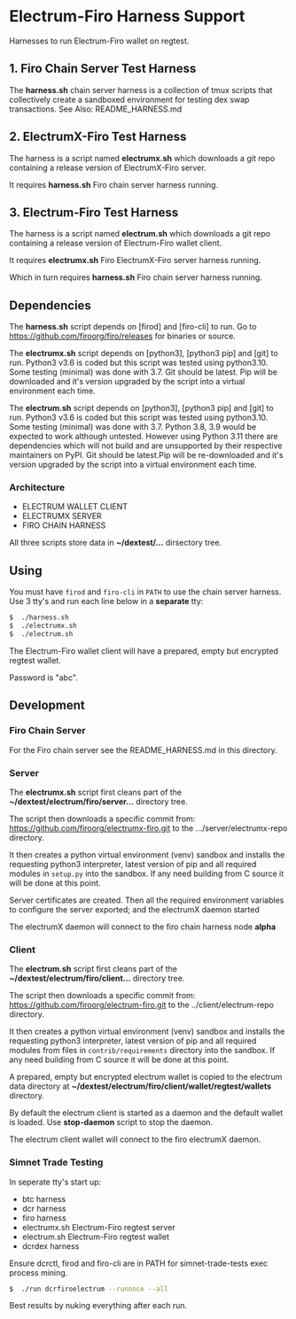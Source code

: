 
# Electrum-Firo Harness Support

Harnesses to run Electrum-Firo wallet on regtest.

## 1. Firo Chain Server Test Harness

The **harness.sh** chain server harness is a collection of tmux scripts that
collectively create a sandboxed environment for testing dex swap transactions.
See Also: README_HARNESS.md

## 2. ElectrumX-Firo Test Harness

The harness is a script named **electrumx.sh** which downloads a git repo
containing a release version of ElectrumX-Firo server.

It requires **harness.sh** Firo chain server harness running.

## 3. Electrum-Firo Test Harness

The harness is a script named **electrum.sh** which downloads a git repo containing
a release version of Electrum-Firo wallet client.

It requires **electrumx.sh** Firo ElectrumX-Firo server harness running.

Which in turn requires **harness.sh** Firo chain server harness running.

## Dependencies

The **harness.sh** script depends on [firod] and [firo-cli] to run.
Go to <https://github.com/firoorg/firo/releases> for binaries or source.

The **electrumx.sh** script depends on [python3], [python3 pip] and [git] to run.
Python3 v3.6 is coded but this script was tested using python3.10. Some testing
(minimal) was done with 3.7. Git should be latest. Pip will be downloaded and it's version upgraded by the script into a virtual environment each time.

The **electrum.sh** script depends on [python3], [python3 pip] and [git] to run.
Python3 v3.6 is coded but this script was tested using python3.10. Some testing
(minimal) was done with 3.7. Python 3.8, 3.9 would be expected to work although
untested. However using Python 3.11 there are dependencies which will not build
and are unsupported by their respective maintainers on PyPI. Git should be latest.Pip will be re-downloaded and it's version upgraded by the script into a virtual environment each time.

### Architecture

- ELECTRUM WALLET CLIENT
- ELECTRUMX SERVER
- FIRO CHAIN HARNESS

All three scripts store data in **~/dextest/...** dirsectory tree.

## Using

You must have `firod` and `firo-cli` in `PATH` to use the chain server harness. Use 3 tty's
and run each line below in a **separate** tty:

```bash
$  ./harness.sh
$  ./electrumx.sh
$  ./electrum.sh
```

The Electrum-Firo wallet client will have a prepared, empty but encrypted
regtest wallet.

Password is "abc".

## Development

### Firo Chain Server

For the Firo chain server see the README_HARNESS.md in this directory.

### Server

The **electrumx.sh** script first cleans part of the **~/dextest/electrum/firo/server...**
directory tree.

The script then downloads a specific commit from:
<https://github.com/firoorg/electrumx-firo.git> to the .../server/electrumx-repo directory.

It then creates a python virtual environment (venv) sandbox and installs the
requesting python3 interpreter, latest version of pip and all required modules
in `setup.py` into the sandbox.
If any need building from C source it will be done at this point.

Server certificates are created. Then all the required environment variables to
configure the server exported; and the electrumX daemon started

The electrumX daemon will connect to the firo chain harness node **alpha**

### Client

The **electrum.sh** script first cleans part of the **~/dextest/electrum/firo/client...**
directory tree.

The script then downloads a specific commit from:
 <https://github.com/firoorg/electrum-firo.git> to the ../client/electrum-repo directory.

It then creates a python virtual environment (venv) sandbox and installs the
requesting python3 interpreter, latest version of pip and all required modules
from files in `contrib/requirements` directory into the sandbox. If any need building from C source it will be done at
this point.

A prepared, empty but encrypted electrum wallet is copied to the electrum data
directory at **~/dextest/electrum/firo/client/wallet/regtest/wallets** directory.

By default the electrum client is started as a daemon and the default wallet is loaded.
Use **stop-daemon** script to stop the daemon.

The electrum client wallet will connect to the firo electrumX daemon.

### Simnet Trade Testing

In seperate tty's start up:

   - btc harness
   - dcr harness
   - firo harness
   - electrumx.sh Electrum-Firo regtest server
   - electrum.sh Electrum-Firo regtest wallet
   - dcrdex harness

Ensure dcrctl, firod and firo-cli are in PATH for simnet-trade-tests exec process
mining.

```bash
$  ./run dcrfiroelectrum --runonce --all
```

Best results by nuking everything after each run.
